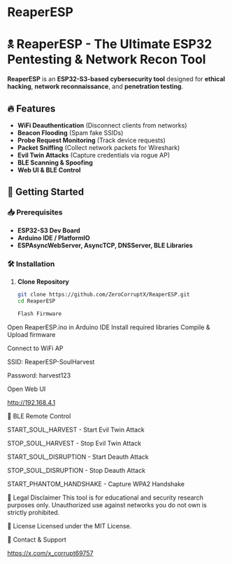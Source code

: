 # ReaperESP
# 🕱 ReaperESP - The Ultimate ESP32 Pentesting & Network Recon Tool

**ReaperESP** is an **ESP32-S3-based cybersecurity tool** designed for **ethical hacking**, **network reconnaissance**, and **penetration testing**.

## 🔥 Features
- **WiFi Deauthentication** (Disconnect clients from networks)
- **Beacon Flooding** (Spam fake SSIDs)
- **Probe Request Monitoring** (Track device requests)
- **Packet Sniffing** (Collect network packets for Wireshark)
- **Evil Twin Attacks** (Capture credentials via rogue AP)
- **BLE Scanning & Spoofing**
- **Web UI & BLE Control**

## 🚀 Getting Started

### 📥 Prerequisites
- **ESP32-S3 Dev Board**
- **Arduino IDE / PlatformIO**
- **ESPAsyncWebServer, AsyncTCP, DNSServer, BLE Libraries**

### 🛠 Installation
1. **Clone Repository**  
   ```sh
   git clone https://github.com/ZeroCorruptX/ReaperESP.git
   cd ReaperESP

   Flash Firmware

Open ReaperESP.ino in Arduino IDE
Install required libraries
Compile & Upload firmware

Connect to WiFi AP

SSID: ReaperESP-SoulHarvest

Password: harvest123

Open Web UI

http://192.168.4.1

📡 BLE Remote Control

START_SOUL_HARVEST - Start Evil Twin Attack

STOP_SOUL_HARVEST - Stop Evil Twin Attack

START_SOUL_DISRUPTION - Start Deauth Attack

STOP_SOUL_DISRUPTION - Stop Deauth Attack

START_PHANTOM_HANDSHAKE - Capture WPA2 Handshake

🛑 Legal Disclaimer
This tool is for educational and security research purposes only. Unauthorized use against networks you do not own is strictly prohibited.

📜 License
Licensed under the MIT License.

📡 Contact & Support

https://x.com/x_corrupt69757
